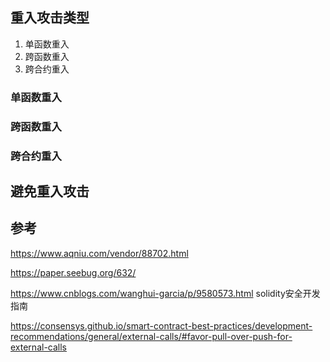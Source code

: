 



## 重入攻击类型

1. 单函数重入
2. 跨函数重入
3. 跨合约重入



### 单函数重入

### 跨函数重入

### 跨合约重入



## 避免重入攻击





## 参考

https://www.aqniu.com/vendor/88702.html

https://paper.seebug.org/632/

https://www.cnblogs.com/wanghui-garcia/p/9580573.html  solidity安全开发指南

https://consensys.github.io/smart-contract-best-practices/development-recommendations/general/external-calls/#favor-pull-over-push-for-external-calls 
